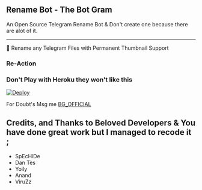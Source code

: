 ## Rename Bot - The Bot Gram

An Open Source Telegram Rename Bot & Don't create one because there are alot of it.

---
👺 Rename any Telegram Files with Permanent Thumbnail Support


### Re-Action


### Don't Play with Heroku they won't like this
[![Deploy](https://www.herokucdn.com/deploy/button.svg)](https://heroku.com/deploy?template=https://github.com/prgofficial/RenameBot-PermTB)

For Doubt's Msg me [BG_OFFICIAL](https://telegram.dog/BG_OFFICIAL)

## Credits, and Thanks to Beloved Developers & You have done great work but I managed to recode it ;

* SpEcHlDe
* Dan Tès 
* Yoily
* Anand
* ViruZz

